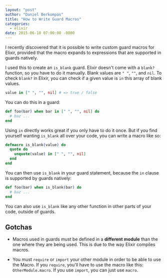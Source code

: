```yaml
---
layout: "post"
author: "Daniel Berkompas"
title: "How to Write Guard Macros"
categories:
  - elixir
date: 2015-06-10 07:00:00 -0800
---
```


I recently discovered that it is possible to write custom guard macros for Elixir, provided that the macro expands to expressions that are supported in guards natively.

I used this to create an `is_blank` guard. Elixir doesn't come with a `blank?` function, so you have to do it manually. Blank values are `" "`, `""`, and `nil`. To check `blank?` in Elixir, you can check if a given value is `in` this array of blank values.

<!-- more -->

```elixir
value in [" ", "", nil] # => true / false
```

You can do this in a guard:

```elixir
def foo(bar) when bar in [" ", "", nil] do
  # baz ...
end
```

Using `in` directly works great if you only have to do it once. But if you find yourself wanting `is_blank` all over your code, you can write a macro like so:

```elixir
defmacro is_blank(value) do
  quote do
    unquote(value) in [" ", "", nil]
  end
end
```

You can then use `is_blank` in your guard statement, because the `in` clause is supported by guards natively:

```elixir
def foo(bar) when is_blank(bar) do
  # baz ...
end
```

You can also use `is_blank` like any other function in other parts of your code, outside of guards.

## Gotchas

- Macros used in guards must be defined in a **different module** than the one where they are being used. This is due to the way Elixir compiles macros.

- You must `require` or `import` your other module in order to be able to use the Macro. If you `require`, you'll have to use the macro like this: `OtherModule.macro`. If you use `import`, you can just use `macro`.
